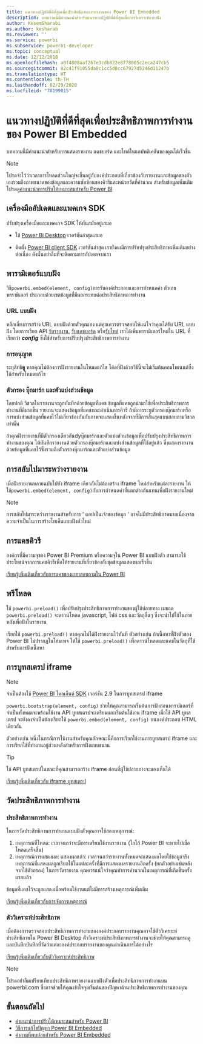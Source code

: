 ```yaml
---
title: แนวทางปฏิบัติที่ดีที่สุดเพื่อประสิทธิภาพการทำงานของ Power BI Embedded
description: บทความนี้มีคำแนะนำสำหรับแนวทางปฏิบัติที่ดีที่สุดเพื่อการวิเคราะห์แบบฝัง
author: KesemSharabi
ms.author: kesharab
ms.reviewer: ''
ms.service: powerbi
ms.subservice: powerbi-developer
ms.topic: conceptual
ms.date: 12/12/2018
ms.openlocfilehash: a0f4808aaf267e3cdb822e8778005c2eca247cb5
ms.sourcegitcommit: 82c41f91055da8c1cc5d8cc67927d5246d11247b
ms.translationtype: HT
ms.contentlocale: th-TH
ms.lasthandoff: 02/29/2020
ms.locfileid: "78199015"
---
```

# <a name="power-bi-embedded-performance-best-practices"></a>แนวทางปฏิบัติที่ดีที่สุดเพื่อประสิทธิภาพการทำงานของ Power BI Embedded

บทความนี้มีคำแนะนำสำหรับการแสดงรายงาน แดชบอร์ด และไทล์ในแอปพลิเคชันของคุณได้เร็วขึ้น

> [!Note]
> โปรดจำไว้ว่าเวลาการโหลดส่วนใหญ่จะขึ้นอยู่กับองค์ประกอบที่เกี่ยวข้องกับรายงานและข้อมูลของตัวเองรวมถึงภาพขนาดของข้อมูลและความซับซ้อนของคิวรีและหน่วยวัดที่คำนวณ สำหรับข้อมูลเพิ่มเติม โปรดดู[คำแนะนำการปรับให้เหมาะสมสำหรับ Power BI](../guidance/power-bi-optimization.md)

## <a name="update-tools-and-sdk-packages"></a>เครื่องมืออัปเดตและแพคเกจ SDK

ปรับปรุงเครื่องมือและแพคเกจ SDK ให้ทันสมัยอยู่เสมอ

* ใช้ [Power Bi Desktop](https://powerbi.microsoft.com/desktop/) เวอร์ชันล่าสุดเสมอ

* ติดตั้ง [Power BI client SDK](https://github.com/Microsoft/PowerBI-JavaScript) เวอร์ชันล่าสุด เรายังคงมีการปรับปรุงประสิทธิภาพเพิ่มเติมอย่างต่อเนื่อง ดังนั้นอย่าลืมที่จะติดตามการอัปเดตจากเรา

## <a name="embed-parameters"></a>พารามิเตอร์แบบฝัง

วิธี`powerbi.embed(element, config)`การรับองค์ประกอบและการกำหนดค่า ตัวเลขพารามิเตอร์ ประกอบด้วยเขตข้อมูลที่มีผลกระทบต่อประสิทธิภาพการทำงาน

### <a name="embed-url"></a>URL แบบฝัง

หลีกเลี่ยงการสร้าง URL แบบฝังด้วยตัวคุณเอง แต่คุณควรตรวจสอบให้แน่ใจว่าคุณได้รับ URL แบบฝัง โดยการเรียก API [รับรายงาน](/rest/api/power-bi/reports/getreportsingroup), [รับแดชบอร์ด](/rest/api/power-bi/dashboards/getdashboardsingroup) หรือ[รับไทล์](/rest/api/power-bi/dashboards/gettilesingroup) เราได้เพิ่มพารามิเตอร์ใหม่ใน URL ที่เรียกว่า **_config_** ซึ่งใช้สำหรับการปรับปรุงประสิทธิภาพการทำงาน

### <a name="permissions"></a>การอนุญาต

ระบุสิทธิ**ดู** หากคุณไม่ต้องการฝังรายงานในโหมดแก้ไข โค้ดที่ฝังด้วยวิธีนี้จะไม่เริ่มต้นคอมโพเนนต์ซึ่งใช้สำหรับโหมดแก้ไข

### <a name="filters-bookmarks-and-slicers"></a>ตัวกรอง บุ๊กมาร์ก และตัวแบ่งส่วนข้อมูล

โดยปกติ วิชวลในรายงานจะถูกบันทึกด้วยข้อมูลที่แคช ข้อมูลที่แคชถูกนำมาใช้เพื่อประสิทธิภาพการทำงานที่ดีมากขึ้น รายงานจะแสดงข้อมูลที่แคชขณะดำเนินการคิวรี ถ้ามีการระบุตัวกรองบุ๊กมาร์กหรือการแบ่งส่วนข้อมูลที่แคชไว้ไม่เกี่ยวข้องกันกับภาพจะแสดงขึ้นหลังจากที่มีการสิ้นสุดแบบสอบถามวิชวลเท่านั้น

ถ้าคุณฝังรายงานที่มีตัวกรองเดียวกันdyบุ๊กมาร์กและตัวแบ่งส่วนข้อมูลเพื่อปรับปรุงประสิทธิภาพการทำงานของคุณ ให้บันทึกรายงานด้วยตัวกรองบุ๊กมาร์กและแบ่งส่วนข้อมูลที่ใช้อยู่แล้ว ซึ่งแสดงรายงานด้วยข้อมูลที่แคชไว้ซึ่งรวมถึงตัวกรองบุ๊กมาร์กและตัวแบ่งส่วนข้อมูล

## <a name="switching-between-reports"></a>การสลับไปมาระหว่างรายงาน

เมื่อฝังรายงานหลายฉบับไปยัง iframe เดียวกันไม่ต้องสร้าง iframe ใหม่สำหรับแต่ละรายงาน ให้ใช้`powerbi.embed(element, config)`กับการกำหนดค่าที่แตกต่างกันแทนเพื่อฝังรายงานใหม่

> [!NOTE]
> การสลับไปมาระหว่างรายงานสำหรับการ ' แอปเป็นเจ้าของข้อมูล ' อาจไม่มีประสิทธิภาพมากเนื่องจากความจำเป็นในการสร้างโทเค็นแบบฝังตัวใหม่

## <a name="query-caching"></a>การแคชคิวรี

องค์กรที่มีความจุของ Power BI Premium หรือความจุใน Power BI แบบฝังตัว สามารถใช้ประโยชน์จากการแคชคิวรีเพื่อให้รายงานที่เกี่ยวข้องกับชุดข้อมูลแสดงผลเร็วขึ้น

[เรียนรู้เพิ่มเติมเกี่ยวกับการแคชของแบบสอบถามใน Power BI](../power-bi-query-caching.md)

## <a name="preload"></a>พรีโหลด

ใช้ `powerbi.preload()` เพื่อปรับปรุงประสิทธิภาพการทำงานของผู้ใช้ปลายทาง เมธอด `powerbi.preload()` จะดาวน์โหลด javascript, ไฟล์ css และวัตถุอื่นๆ ซึ่งจะนำไปใช้ในภายหลังเพื่อฝังในรายงาน

เรียกใช้ `powerbi.preload()` หากคุณไม่ได้ฝังรายงานไว้ทันที ตัวอย่างเช่น ถ้าเนื้อหาที่ฝังตัวของ Power BI ไม่ปรากฏในโฮมเพจ ให้ใช้ `powerbi.preload()` เพื่อดาวน์โหลดและแคชในวัตถุที่ใช้สำหรับการฝังเนื้อหา

## <a name="bootstrapping-the-iframe"></a>การบูทสเตรป iframe

> [!NOTE]
> จำเป็นต้องใช้ [Power BI ไคลเอ็นต์ SDK](https://github.com/Microsoft/PowerBI-JavaScript) เวอร์ชัน 2.9 ในการบูทสเตรป iframe

`powerbi.bootstrap(element, config)` ช่วยให้คุณสามารถเริ่มต้นการฝังก่อนพารามิเตอร์ที่จำเป็นทั้งหมดจะพร้อมใช้งาน API บูทสเตรปจะเตรียมและเริ่มต้นใช้งาน iframe
เมื่อใช้ API บูทสเตรป จะยังคงจำเป็นต้องเรียกใช้ `powerbi.embed(element, config)` บนองค์ประกอบ HTML เดียวกัน

ตัวอย่างเช่น หนึ่งในกรณีการใช้งานสำหรับคุณลักษณะนี้คือการเรียกใช้งานการบูทสเตรป iframe และการเรียกใช้ที่ทำงานอยู่ส่วนหลังสำหรับการฝังแบบขนาน
> [!TIP]
> ใช้ API บูทสเตรปในขณะที่คุณสามารถสร้าง iframe ก่อนที่ผู้ใช้ปลายทางจะมองเห็นได้

[เรียนรู้เพิ่มเติมเกี่ยวกับ iframe บูทสเตรป](https://github.com/Microsoft/PowerBI-JavaScript/wiki/Bootstrap-For-Better-Performance)

## <a name="measure-performance"></a>วัดประสิทธิภาพการทำงาน

### <a name="performance-events"></a>ประสิทธิภาพการทำงาน

ในการวัดประสิทธิภาพการทำงานแบบฝังตัวคุณอาจใช้สองเหตุการณ์:

1. เหตุการณ์ที่โหลด: เวลาจนกว่าจะมีการเตรียมใช้งานรายงาน (โลโก้ Power BI จะหายไปเมื่อโหลดเสร็จสิ้น)
2. เหตุการณ์การแสดงผล: แสดงผลแล้ว: เวลาจนกว่ารายงานทั้งหมดจะแสดงผลโดยใช้ข้อมูลจริง เหตุการณ์ที่แสดงผลถูกเรียกใช้ในแต่ละครั้งที่มีการแสดงผลรายงานอีกครั้ง (ยกตัวอย่างเช่นหลังจากใช้ตัวกรอง) ในการวัดรายงาน คุณควรแน่ใจว่าคุณทำการคำนวณในเหตุการณ์ที่เกิดขึ้นครั้งแรกแล้ว

ข้อมูลที่แคชไว้จะถูกแสดงเมื่อพร้อมใช้งานแต่ไม่มีการสร้างเหตุการณ์เพิ่มเติม

[เรียนรู้เพิ่มเติมเกี่ยวกับการจัดการเหตุการณ์](https://github.com/Microsoft/PowerBI-JavaScript/wiki/Handling-Events)

### <a name="performance-analyzer"></a>ตัววิเคราะห์ประสิทธิภาพ

เมื่อต้องการตรวจสอบประสิทธิภาพการทำงานขององค์ประกอบรายงานคุณอาจใช้ตัววิเคราะห์ประสิทธิภาพใน Power BI Desktop
ตัววิเคราะห์ประสิทธิภาพการทำงานจะช่วยให้คุณสามารถดูและบันทึกบันทึกที่วัดว่าแต่ละองค์ประกอบรายงานของคุณดำเนินการได้อย่างไร

[เรียนรู้เพิ่มเติมเกี่ยวกับตัววิเคราะห์ประสิทธิภาพ](../desktop-performance-analyzer.md)

> [!NOTE]
> โปรดอย่าลืมเปรียบเทียบประสิทธิภาพรายงานแบบฝังตัวเพื่อประสิทธิภาพการทำงานบน powerbi.com ซึ่งอาจช่วยให้คุณเข้าใจจุดเริ่มต้นของปัญหาด้านประสิทธิภาพการทำงานของคุณ

## <a name="next-steps"></a>ขั้นตอนถัดไป

* [คำแนะนำการปรับให้เหมาะสมสำหรับ Power BI](../guidance/power-bi-optimization.md)
* [วิธีการแก้ไขปัญหา Power BI Embedded](embedded-troubleshoot.md)
* [คำถามที่พบบ่อยสำหรับ Power BI Embedded](embedded-faq.md)

